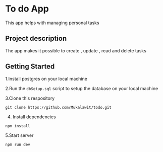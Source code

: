 # To do App
This app helps with managing personal tasks

## Project description
The app makes it possible to create , update , read and delete tasks

## Getting Started

1.Install postgres on your local machine

2.Run the `dbSetup.sql` script to setup the database on your local machine

3.Clone this respository

```
git clone https://github.com/Mukalawit/todo.git
```

4. Install dependencies

```
npm install
```

5.Start server
```
npm run dev
```



